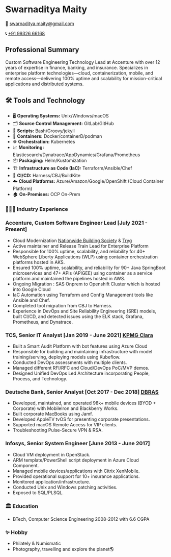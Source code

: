 # Swarnaditya Maity

**📧** [swarnaditya.maity@gmail.com](mailto:swarnaditya.maity@gmail.com)

**📞** [+91 99326 66168](tel:+919932666168)

## Professional Summary

Custom Software Engineering Technology Lead at Accenture with over 12 years of expertise in finance, banking, and insurance. Specializes in enterprise platform technologies—cloud, containerization, mobile, and remote access—delivering 100% uptime and scalability for mission-critical applications and distributed systems.

## **🛠️** Tools and Technology

- 🖥️ **Operating Systems:** Unix/Windows/macOS
- 🗂️ **Source Control Management:** GitLab/GitHub
- 📝 **Scripts:** Bash/Groovy/jekyll
- 🐳 **Containers:** Docker/containerD/podman
- ☸️ **Orchestration:** Kubernetes
- 📈 **Monitoring:** Elasticsearch/Dynatrace/AppDynamics/Grafana/Prometheus
- 📦 **Packaging:** Helm/Kustomization 
- 🏗️ **Infrastructure as Code (IaC):** Terraform/Ansible/Chef
- 🔄 **CI/CD:** Harness/CBJ/BuildKite
- ☁️ **Cloud Platforms:** Azure/Amazon/Google/OpenShift (Cloud Container Platform)
- 🏠 **On-Premises:** OCP On-Prem

### **👨🏽‍💻** Industry Experience

### Accenture, Custom Software Engineer Lead [July 2021 - Present]

- Cloud Modernization [Nationwide Building Society](https://www.nationwide.co.uk/) & [Tryg](https://www.tryg.no/)
- Active maintainer and Release Train Lead for Enterprise Platform
- Responsible for 100% uptime, scalability, and reliability for 40+ WebSphere Liberty Applications (WLP) using container orchestration platforms hosted in AKS.
- Ensured 100% uptime, scalability, and reliability for 90+ Java SpringBoot microservices and 47+ APIs (APIGEE) using container as a service platform and maintained the pipelines hosted in AWS.
- Ongoing Migration : SAS Onprem to Openshift Cluster which is hosted into Google Cloud
- IaC Automation using Terraform and Config Management tools like Ansible and Chef.
- Completed tool migration from CBJ to Harness.
- Experience in DevOps and Site Reliability Engineering (SRE) models, built CI/CD, and detected issues using the ELK stack, Grafana, Prometheus, and Dynatrace.

### TCS, Senior IT Analyst [Jan 2019 - June 2021] [KPMG Clara](https://kpmg.com/xx/en/what-we-do/services/audit/kpmg-clara.html)

- Built a Smart Audit Platform with bot features using Azure Cloud
- Responsible for building and maintaining infrastructure with model training/serving, deploying models using Kubeflow.
- Conducted DevOps assessments with multiple clients.
- Managed different RFI/RFC and Cloud/DevOps PoC/MVP demos.
- Designed Unified DevOps Led Architecture incorporating People, Process, and Technology.

### Deutsche Bank, Senior Analyst [Oct 2017 - Dec 2018] [DBRAS](https://dbras.db.com/)

- Developed, maintained, and operated 98k+ mobile devices (BYOD + Corporate) with MobileIron and Blackberry Works.
- Built corporate MacBooks using Jamf.
- Developed AppleTV tvOS for presenting corporate presentations.
- Supported macOS Remote Access for VIP clients.
- Troubleshooting Pulse-Secure VPN & RSA.

### Infosys, Senior System Engineer [June 2013 - June 2017]

- Cloud VM deployment in OpenStack. 
- ARM template/PowerShell script deployment in Azure Cloud Component.
- Managed mobile devices/applications with Citrix XenMobile.
- Provided operational support for 10+ insurance applications.
- Monitored application/infrastructure.
- Conducted Unix and Windows patching activities.
- Exposed to SQL/PLSQL.

### **🏛️** Education
- BTech, Computer Science Engineering 2008-2012 with 6.6 CGPA

### **✨** Hobby
- Philately & Numismatic
- Photography, travelling and explore the planet🌎 
